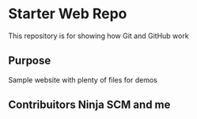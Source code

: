 # Starter Web Repo

This repository is for showing how Git and GitHub work

## Purpose

Sample website with plenty of files for demos

## Contribuitors Ninja SCM and me